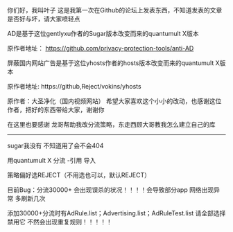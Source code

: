 你们好，我叫叶子 这是我第一次在Github的论坛上发表东西，不知道发表的文章是否好与坏，请大家喷轻点 

AD是基于这位gentlyxu作者的Sugar版本改变而来的quantumult X版本

原作者地址：
https://github.com/privacy-protection-tools/anti-AD

屏蔽国内网站广告是基于这位yhosts作者的hosts版本改变而来的quantumult X版本

原作者地址:
https://github,Reject/vokins/yhosts

原作者：大圣净化（国内视频网站）
希望大家喜欢这个小小的改动，也感谢这位作者，把好的东西带给大家，谢谢你

在这里也要感谢
龙哥帮助我改分流策略，东走西顾大哥教我怎么建立自己的库

---------------------------------------------------

sugar我没有 不知道用了会不会404

用quantumult X  分流 -引用 导入 

策略偏好选REJECT（不用选也可以，默认REJECT）

目前Bug：分流30000+ 会出现误杀的状况！！！！会导致部分app 网络出现异常 多刷新几次

添加30000+分流时有AdRule.list；Advertising.list；AdRuleTest.list 
请全部选择禁用它 不然会出现重复规则！！！！！
